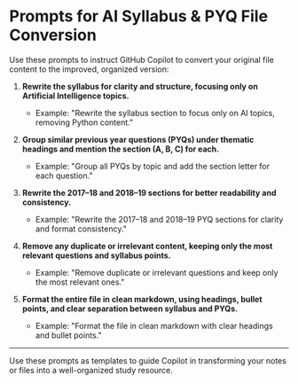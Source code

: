 # Prompts for AI Syllabus & PYQ File Conversion

Use these prompts to instruct GitHub Copilot to convert your original file content to the improved, organized version:

1. **Rewrite the syllabus for clarity and structure, focusing only on Artificial Intelligence topics.**

   - Example: "Rewrite the syllabus section to focus only on AI topics, removing Python content."

2. **Group similar previous year questions (PYQs) under thematic headings and mention the section (A, B, C) for each.**

   - Example: "Group all PYQs by topic and add the section letter for each question."

3. **Rewrite the 2017–18 and 2018–19 sections for better readability and consistency.**

   - Example: "Rewrite the 2017–18 and 2018–19 PYQ sections for clarity and format consistency."

4. **Remove any duplicate or irrelevant content, keeping only the most relevant questions and syllabus points.**

   - Example: "Remove duplicate or irrelevant questions and keep only the most relevant ones."

5. **Format the entire file in clean markdown, using headings, bullet points, and clear separation between syllabus and PYQs.**
   - Example: "Format the file in clean markdown with clear headings and bullet points."

---

Use these prompts as templates to guide Copilot in transforming your notes or files into a well-organized study resource.
